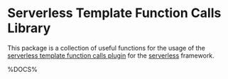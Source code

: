 # Serverless Template Function Calls Library

This package is a collection of useful functions for the usage of the [serverless template function calls plugin](https://www.npmjs.com/package/serverless-template-function-calls) for the [serverless](https://serverless.com) framework.

%DOCS%